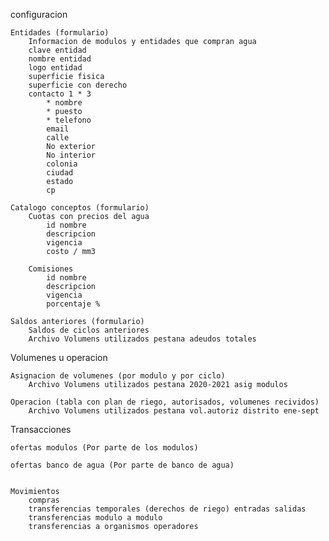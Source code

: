 configuracion

    Entidades (formulario)
        Informacion de modulos y entidades que compran agua
        clave entidad
        nombre entidad
        logo entidad
        superficie fisica
        superficie con derecho
        contacto 1 * 3
            * nombre
            * puesto
            * telefono
            email
            calle
            No exterior
            No interior
            colonia
            ciudad
            estado
            cp

    Catalogo conceptos (formulario)
        Cuotas con precios del agua
            id nombre
            descripcion
            vigencia
            costo / mm3

        Comisiones
            id nombre
            descripcion
            vigencia
            porcentaje %

    Saldos anteriores (formulario)
        Saldos de ciclos anteriores
        Archivo Volumens utilizados pestana adeudos totales

Volumenes u operacion

    Asignacion de volumenes (por modulo y por ciclo)
        Archivo Volumens utilizados pestana 2020-2021 asig modulos

    Operacion (tabla con plan de riego, autorisados, volumenes recividos)
        Archivo Volumens utilizados pestana vol.autoriz distrito ene-sept

Transacciones

    ofertas modulos (Por parte de los modulos)

    ofertas banco de agua (Por parte de banco de agua)


    Movimientos
        compras
        transferencias temporales (derechos de riego) entradas salidas
        transferencias modulo a modulo
        transferencias a organismos operadores
